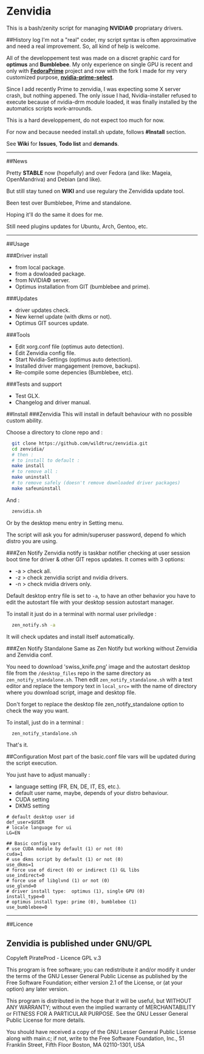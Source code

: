 # Zenvidia
This is a bash/zenity script for managing **NVIDIA©** propriatary drivers.

##History log
I'm not a "real" coder, my script syntax is often approximative and need a real improvement. So, all kind of help is welcome.

All of the developpement test was made on a discret graphic card for **optimus** and **Bumblebee**. My only experience on single GPU is recent and only with **[FedoraPrime](https://github.com/bosim/FedoraPrime)** project and now with the fork I made for my very customized purpose, **[nvidia-prime-select](https://github.com/wildtruc/nvidia-prime-select)**.

Since I add recently Prime to zenvidia, I was expecting some X server crash, but nothing appened. The only issue I had, Nvidia-installer refused to execute because of nvidia-drm module loaded, it was finally installed by the automatics scripts work-arrounds.

This is a hard developpement, do not expect too much for now.

For now and because needed install.sh update, follows **#Install** section.

See **Wiki** for **Issues**, **Todo list** and **demands**.

------------
##News

Pretty **STABLE** now (hopefully) and over Fedora (and like: Mageia, OpenMandriva) and Debian (and like).

But still stay tuned on **WIKI** and use regulary the Zenvidida update tool.

Been test over Bumblebee, Prime and standalone.

Hoping it'll do the same it does for me.

Still need plugins updates for Ubuntu, Arch, Gentoo, etc.

------------

##Usage

###Driver install
  
 - from local package.
 - from a dowloaded package.
 - from NVIDIA© server.
 - Optimus installation from GIT (bumblebee and prime).
 
###Updates

 - driver updates check.
 - New kernel update (with dkms or not).
 - Optimus GIT sources update.

###Tools

 - Edit xorg.conf file (optimus auto detection).
 - Édit Zenvidia config file.
 - Start Nvidia-Settings (optimus auto detection).
 - Installed driver mangagement (remove, backups).
 - Re-compile some depencies (Bumblebee, etc).

###Tests and support

 - Test GLX.
 - Changelog and driver manual.

##Install
###Zenvidia
This will install in default behaviour with no possible custom ability.

Choose a directory to clone repo and :
```sh
  git clone https://github.com/wildtruc/zenvidia.git
  cd zenvidia/
  # then :
  # to install to default :
  make install
  # to remove all :
  make uninstall
  # to remove safely (doesn't remove downloaded driver packages)
  make safeuninstall
```
And :
```sh
  zenvidia.sh
```
Or by the desktop menu entry in Setting menu.

The script will ask you for admin/superuser password, depend fo which distro you are using.

###Zen Notify
Zenvidia notify is taskbar notifier checking at user session boot time for driver & other GIT repos updates.
It comes with 3 options:
 - -a > check all.
 - -z > check zenvidia script and nvidia drivers.
 - -n > check nvidia drivers only.

Default desktop entry file is set to ```-a```, to have an other behavior you have to edit the autostart file with your desktop session autostart manager. 

To install it just do in a terminal with normal user priviledge :
```sh
  zen_notify.sh -a
```
It will check updates and install itself automatically.

###Zen Notify Standalone
Same as Zen Notify but working without Zenvidia and Zenvidia conf.

You need to download 'swiss_knife.png' image and the autostart desktop file from the ```/desktop_files``` repo in the same directory as ```zen_notify_standalone.sh```. Then edit ```zen_notify_standalone.sh``` with a text editor and replace the tempory text in ```local_src=``` with the name of directory where you download script, image and desktop file. 

Don't forget to replace the desktop file zen_notify_standalone option to check the way you want.

To install, just do in a terminal :
```sh
  zen_notify_standalone.sh
```

That's it.

##Configuration
Most part of the basic.conf file vars will be updated during the script execution.

You just have to adjust manually :
 - language setting (FR, EN, DE, IT, ES, etc.).
 - default user name, maybe, depends of your distro behaviour.
 - CUDA setting
 - DKMS setting

```
# default desktop user id
def_user=$USER
# locale language for ui
LG=EN

## Basic config vars
# use CUDA module by default (1) or not (0)
cuda=1
# use dkms script by default (1) or not (0)
use_dkms=1
# force use of direct (0) or indirect (1) GL libs
use_indirect=0
# force use of libglvnd (1) or not (0)
use_glvnd=0
# driver install type:  optimus (1), single GPU (0) 
install_type=0
# optimus install type: prime (0), bumblebee (1) 
use_bumblebee=0
```

---------

##Licence

Zenvidia is published under GNU/GPL
-----------------------------------

Copyleft PirateProd - Licence GPL v.3

This program is free software; you can redistribute it and/or modify it under the terms of the GNU Lesser General Public License as published by the Free Software Foundation; either version 2.1 of the License, or (at your option) any later version.

This program is distributed in the hope that it will be useful, but WITHOUT ANY WARRANTY; without even the implied warranty of MERCHANTABILITY or FITNESS FOR A PARTICULAR PURPOSE. See the GNU Lesser General Public License for more details.

You should have received a copy of the GNU Lesser General Public License along with main.c; if not, write to the Free Software Foundation, Inc., 51 Franklin Street, Fifth Floor Boston, MA 02110-1301,  USA


